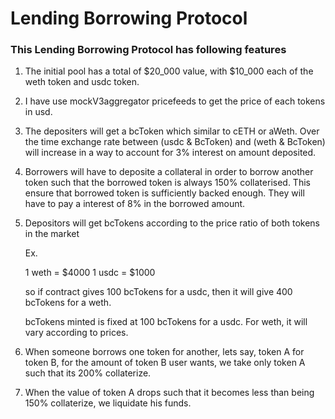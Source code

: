 # Lending Borrowing Protocol


### This Lending Borrowing Protocol has following features

1. The initial pool has a total of $20_000 value, with $10_000 each of the weth token and usdc token.
2. I have use mockV3aggregator pricefeeds to get the price of each tokens in usd.
3. The depositers will get a bcToken which similar to cETH or aWeth. Over the time exchange rate between (usdc & BcToken) and (weth & BcToken) will increase in a way to account for 3% interest on amount deposited.
4. Borrowers will have to deposite a collateral in order to borrow another token such that the borrowed token is always 150% collaterised. This ensure that borrowed token is sufficiently backed enough. They will have to pay a interest of 8% in the borrowed amount.
5. Depositors will get bcTokens according to the price ratio of both tokens in the market

    Ex. 

    1 weth = $4000
    1 usdc = $1000

    so if contract gives 100 bcTokens for a usdc, then it will give 400 bcTokens for a weth. 

    bcTokens minted is fixed at 100 bcTokens for a usdc. For weth, it will vary according to prices.

6. When someone borrows one token for another, lets say, token A for token B, for the amount of token B user wants, we take only token A such that its 200% collaterize.
7. When the value of token A drops such that it becomes less than being 150% collaterize, we liquidate his funds.

